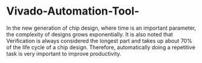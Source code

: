 # Vivado-Automation-Tool-
In the new generation of chip design, where time is an important parameter, the complexity of designs grows exponentially. It is also noted that Verification is always considered the longest part and takes up about 70% of the life cycle of a chip design. Therefore, automatically doing a repetitive task is very important to improve productivity. 
